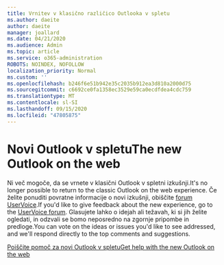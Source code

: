 ```yaml
---
title: Vrnitev v klasično različico Outlooka v spletu
ms.author: daeite
author: daeite
manager: joallard
ms.date: 04/21/2020
ms.audience: Admin
ms.topic: article
ms.service: o365-administration
ROBOTS: NOINDEX, NOFOLLOW
localization_priority: Normal
ms.custom: ''
ms.openlocfilehash: b246f6e51b942e35c2035b912ea3d810a2000d75
ms.sourcegitcommit: c6692ce0fa1358ec3529e59ca0ecdfdea4cdc759
ms.translationtype: MT
ms.contentlocale: sl-SI
ms.lasthandoff: 09/15/2020
ms.locfileid: "47805875"
---
```

# <a name="the-new-outlook-on-the-web"></a><span data-ttu-id="0c61b-102">Novi Outlook v spletu</span><span class="sxs-lookup"><span data-stu-id="0c61b-102">The new Outlook on the web</span></span>

<span data-ttu-id="0c61b-103">Ni več mogoče, da se vrnete v klasični Outlook v spletni izkušnji.</span><span class="sxs-lookup"><span data-stu-id="0c61b-103">It's no longer possible to return to the classic Outlook on the web experience.</span></span> <span data-ttu-id="0c61b-104">Če želite ponuditi povratne informacije o novi izkušnji, obiščite [forum UserVoice](https://go.microsoft.com/fwlink/?linkid=2103182).</span><span class="sxs-lookup"><span data-stu-id="0c61b-104">If you'd like to give feedback about the new experience, go to the [UserVoice forum](https://go.microsoft.com/fwlink/?linkid=2103182).</span></span> <span data-ttu-id="0c61b-105">Glasujete lahko o idejah ali težavah, ki si jih želite ogledati, in odzvali se bomo neposredno na zgornje pripombe in predloge.</span><span class="sxs-lookup"><span data-stu-id="0c61b-105">You can vote on the ideas or issues you'd like to see addressed, and we'll respond directly to the top comments and suggestions.</span></span>

[<span data-ttu-id="0c61b-106">Poiščite pomoč za novi Outlook v spletu</span><span class="sxs-lookup"><span data-stu-id="0c61b-106">Get help with the new Outlook on the web</span></span>](https://support.office.com/article/017014cd-2ad0-41ab-8473-6bd8c349d4f8)